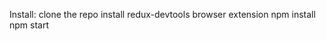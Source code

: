 Install:
    clone the repo
    install redux-devtools browser extension
    npm install
    npm start
